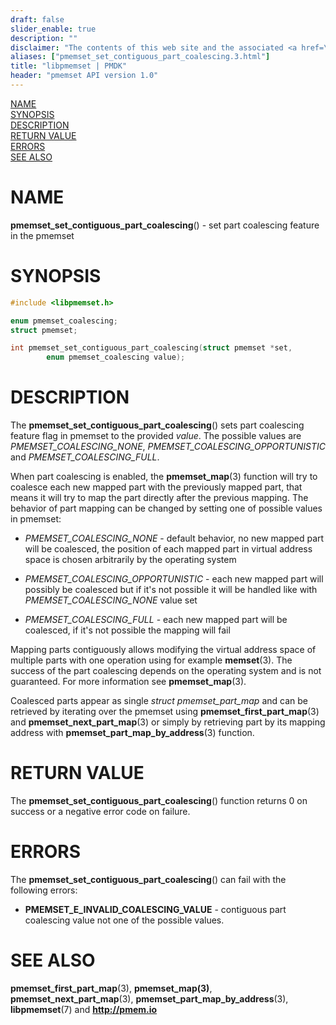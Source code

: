 ```yaml
---
draft: false
slider_enable: true
description: ""
disclaimer: "The contents of this web site and the associated <a href=\"https://github.com/pmem\">GitHub repositories</a> are BSD-licensed open source."
aliases: ["pmemset_set_contiguous_part_coalescing.3.html"]
title: "libpmemset | PMDK"
header: "pmemset API version 1.0"
---
```


[comment]: <> (SPDX-License-Identifier: BSD-3-Clause)
[comment]: <> (Copyright 2020, Intel Corporation)

[comment]: <> (pmemset_set_contiguous_part_coalescing.3 -- man page for pmemset_set_contiguous_part_coalescing)

[NAME](#name)<br />
[SYNOPSIS](#synopsis)<br />
[DESCRIPTION](#description)<br />
[RETURN VALUE](#return-value)<br />
[ERRORS](#errors)<br />
[SEE ALSO](#see-also)<br />

# NAME #

**pmemset_set_contiguous_part_coalescing**() - set part coalescing feature in the pmemset

# SYNOPSIS #

```c
#include <libpmemset.h>

enum pmemset_coalescing;
struct pmemset;

int pmemset_set_contiguous_part_coalescing(struct pmemset *set,
		enum pmemset_coalescing value);
```

# DESCRIPTION #

The **pmemset_set_contiguous_part_coalescing**() sets part coalescing feature flag in
pmemset to the provided *value*. The possible values are *PMEMSET_COALESCING_NONE*,
*PMEMSET_COALESCING_OPPORTUNISTIC* and *PMEMSET_COALESCING_FULL*.

When part coalescing is enabled, the **pmemset_map**(3) function will try to coalesce each
new mapped part with the previously mapped part, that means it will try to map the part directly
after the previous mapping. The behavior of part mapping can be changed by setting one of possible
values in pmemset:

* *PMEMSET_COALESCING_NONE* - default behavior, no new mapped part will be coalesced, the position
of each mapped part in virtual address space is chosen arbitrarily by the operating system

* *PMEMSET_COALESCING_OPPORTUNISTIC* - each new mapped part will possibly be coalesced but if it's
not possible it will be handled like with *PMEMSET_COALESCING_NONE* value set

* *PMEMSET_COALESCING_FULL* - each new mapped part will be coalesced, if it's not possible
the mapping will fail

Mapping parts contiguously allows modifying the virtual address space of multiple parts with one
operation using for example **memset**(3). The success of the part coalescing depends on the operating
system and is not guaranteed. For more information see **pmemset_map**(3).

Coalesced parts appear as single *struct pmemset_part_map* and can be retrieved by iterating over
the pmemset using **pmemset_first_part_map**(3) and **pmemset_next_part_map**(3) or
simply by retrieving part by its mapping address with **pmemset_part_map_by_address**(3) function.

# RETURN VALUE

The **pmemset_set_contiguous_part_coalescing**() function returns 0 on success
or a negative error code on failure.

# ERRORS #

The **pmemset_set_contiguous_part_coalescing**() can fail with the following errors:

* **PMEMSET_E_INVALID_COALESCING_VALUE** - contiguous part coalescing value not one
of the possible values.

# SEE ALSO #

**pmemset_first_part_map**(3), **pmemset_map(3)**,
**pmemset_next_part_map**(3), **pmemset_part_map_by_address**(3),
**libpmemset**(7) and **<http://pmem.io>**
